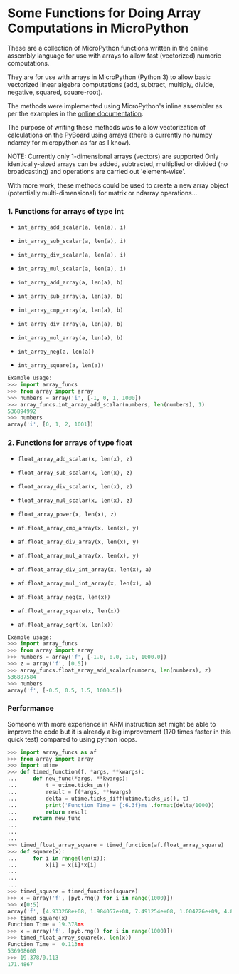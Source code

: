 # Some Functions for Doing Array Computations in MicroPython

These are a collection of MicroPython functions written in the 
online assembly language for use with arrays to allow fast 
(vectorized) numeric computations.

They are for use with arrays in MicroPython (Python 3)
to allow basic vectorized linear algebra computations (add, 
subtract, multiply, divide, negative, squared, square-root).

The methods were implemented using MicroPython's inline
assembler as per the examples in the [online documentation](https://docs.micropython.org/en/latest/pyboard/reference/asm_thumb2_hints_tips.html).

The purpose of writing these methods was to allow vectorization 
of calculations on the PyBoard using arrays (there is currently
no numpy ndarray for micropython as far as I know). 

NOTE: Currently only 1-dimensional arrays (vectors) are supported
Only identically-sized arrays can be added, subtracted, multiplied 
or divided (no broadcasting) and operations are carried out 
'element-wise'.

With more work, these methods could be used to create a new 
array object (potentially multi-dimensional) for matrix or ndarray 
operations...

### 1. Functions for arrays of type int

- `int_array_add_scalar(a, len(a), i)`
- `int_array_sub_scalar(a, len(a), i)`
- `int_array_div_scalar(a, len(a), i)`
- `int_array_mul_scalar(a, len(a), i)`

- `int_array_add_array(a, len(a), b)`
- `int_array_sub_array(a, len(a), b)`
- `int_array_cmp_array(a, len(a), b)`
- `int_array_div_array(a, len(a), b)`
- `int_array_mul_array(a, len(a), b)`

- `int_array_neg(a, len(a))`
- `int_array_square(a, len(a))`

``` Python
Example usage:
>>> import array_funcs
>>> from array import array
>>> numbers = array('i', [-1, 0, 1, 1000])
>>> array_funcs.int_array_add_scalar(numbers, len(numbers), 1)
536894992
>>> numbers
array('i', [0, 1, 2, 1001])
```

### 2. Functions for arrays of type float

- `float_array_add_scalar(x, len(x), z)`
- `float_array_sub_scalar(x, len(x), z)`
- `float_array_div_scalar(x, len(x), z)`
- `float_array_mul_scalar(x, len(x), z)`
- `float_array_power(x, len(x), z)`

- `af.float_array_cmp_array(x, len(x), y)`
- `af.float_array_div_array(x, len(x), y)`
- `af.float_array_mul_array(x, len(x), y)`

- `af.float_array_div_int_array(x, len(x), a)`
- `af.float_array_mul_int_array(x, len(x), a)`

- `af.float_array_neg(x, len(x))`
- `af.float_array_square(x, len(x))`
- `af.float_array_sqrt(x, len(x))`

``` Python
Example usage:
>>> import array_funcs
>>> from array import array
>>> numbers = array('f', [-1.0, 0.0, 1.0, 1000.0])
>>> z = array('f', [0.5])
>>> array_funcs.float_array_add_scalar(numbers, len(numbers), z)
536887584
>>> numbers
array('f', [-0.5, 0.5, 1.5, 1000.5])
```

### Performance

Someone with more experience in ARM instruction set might be able 
to improve the code but it is already a big improvement (170 
times faster in this quick test) compared to using python loops.

``` Python
>>> import array_funcs as af
>>> from array import array
>>> import utime
>>> def timed_function(f, *args, **kwargs):
...     def new_func(*args, **kwargs):
...         t = utime.ticks_us()
...         result = f(*args, **kwargs)
...         delta = utime.ticks_diff(utime.ticks_us(), t)
...         print('Function Time = {:6.3f}ms'.format(delta/1000))
...         return result
...     return new_func
...
...
...
>>> timed_float_array_square = timed_function(af.float_array_square)
>>> def square(x):
...     for i in range(len(x)):
...         x[i] = x[i]*x[i]
...
...
...
>>> timed_square = timed_function(square)
>>> x = array('f', [pyb.rng() for i in range(1000)])
>>> x[0:5]
array('f', [4.933268e+08, 1.984057e+08, 7.491254e+08, 1.004226e+09, 4.843609e+08])
>>> timed_square(x)
Function Time = 19.378ms
>>> x = array('f', [pyb.rng() for i in range(1000)])
>>> timed_float_array_square(x, len(x))
Function Time =  0.113ms
536908608
>>> 19.378/0.113
171.4867
```
